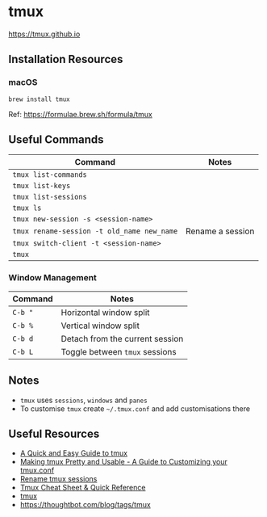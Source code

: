 # tmux

<https://tmux.github.io>

## Installation Resources

### macOS

```
brew install tmux
```

Ref: <https://formulae.brew.sh/formula/tmux>

## Useful Commands

| Command | Notes |
|---------|-------|
| `tmux list-commands` | |
| `tmux list-keys` | |
| `tmux list-sessions` | |
| `tmux ls` | |
| `tmux new-session -s <session-name>` | |
| `tmux rename-session -t old_name new_name` | Rename a session |
| `tmux switch-client -t <session-name>` | |
| `tmux` | |

### Window Management

| Command | Notes |
|---------|-------|
| `C-b "` | Horizontal window split |
| `C-b %` | Vertical window split |
| `C-b d` | Detach from the current session |
| `C-b L` | Toggle between `tmux` sessions |

## Notes

- `tmux` uses `sessions`, `windows` and `panes`
- To customise `tmux` create `~/.tmux.conf` and add customisations there

## Useful Resources

- [A Quick and Easy Guide to tmux](https://www.hamvocke.com/blog/a-quick-and-easy-guide-to-tmux/)
- [Making tmux Pretty and Usable - A Guide to Customizing your tmux.conf](https://www.hamvocke.com/blog/a-guide-to-customizing-your-tmux-conf/)
- [Rename tmux sessions](https://koenwoortman.com/tmux-rename-session/)
- [Tmux Cheat Sheet & Quick Reference](https://tmuxcheatsheet.com)
- [tmux](https://thoughtbot.com/upcase/tmux)
- <https://thoughtbot.com/blog/tags/tmux>
